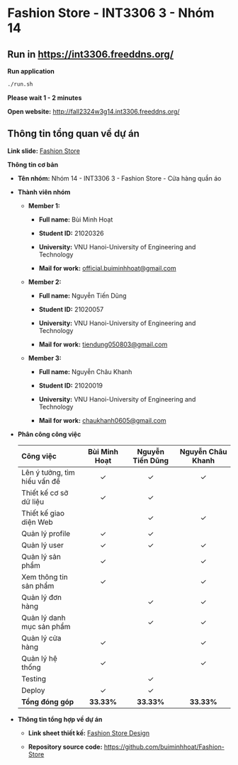 # Fashion Store - INT3306 3 - Nhóm 14

## Run in https://int3306.freeddns.org/

**Run application** 
```bash
./run.sh
```
**Please wait 1 - 2 minutes**

**Open website:** http://fall2324w3g14.int3306.freeddns.org/ 

## Thông tin tổng quan về dự án

**Link slide:** [Fashion Store](https://www.canva.com/design/DAF4eI_ogm8/osSkT7BrSJuBkJ0XgiNgmQ/view?utm_content=DAF4eI_ogm8&utm_campaign=designshare&utm_medium=link&utm_source=editor)

**Thông tin cơ bản**

- **Tên nhóm:** Nhóm 14 - INT3306 3 - Fashion Store - Cửa hàng quần áo

- **Thành viên nhóm**

    - **Member 1:**

        - **Full name:** Bùi Minh Hoạt

        - **Student ID:** 21020326

        - **University:** VNU Hanoi-University of Engineering and Technology

        - **Mail for work:** official.buiminhhoat@gmail.com

    - **Member 2:**

        - **Full name:** Nguyễn Tiến Dũng

        - **Student ID:** 21020057

        - **University:** VNU Hanoi-University of Engineering and Technology

        - **Mail for work:** tiendung050803@gmail.com

    - **Member 3:**

        - **Full name:** Nguyễn Châu Khanh

        - **Student ID:** 21020019

        - **University:** VNU Hanoi-University of Engineering and Technology

        - **Mail for work:** chaukhanh0605@gmail.com

- **Phân công công việc**

    |          Công việc           | Bùi Minh Hoạt | Nguyễn Tiến Dũng | Nguyễn Châu Khanh |
    |:-----------|:-------------:|:----------------:|:--------------:|
    |Lên ý tưởng, tìm hiểu vấn đề |✓|✓|✓|
    |Thiết kế cơ sở dữ liệu       |✓|✓|  |
    |Thiết kế giao diện Web       | |✓ |✓|
    |Quản lý profile              |✓|✓ | |
    |Quản lý user                 |✓|✓ |✓|
    |Quản lý sản phẩm             |✓| |✓|
    |Xem thông tin sản phẩm       |✓| |✓|
    |Quản lý đơn hàng             ||✓|✓|
    |Quản lý danh mục sản phẩm             ||✓|✓|
    |Quản lý cửa hàng             |✓||✓|
    |Quản lý hệ thống             |✓||✓|
    |Testing             ||✓||
    |Deploy             |✓|✓||
    |**Tổng đóng góp**             |**33.33%**|**33.33%**|**33.33%**|



- **Thông tin tổng hợp về dự án**
    - **Link sheet thiết kế:** [Fashion Store Design](https://docs.google.com/spreadsheets/d/1YYDeeYVKbVKDa_3j6xCkp_9q5I_ThpmrQT8ZQVZ_lDg/edit?usp=sharing)

    - **Repository source code:** https://github.com/buiminhhoat/Fashion-Store 
